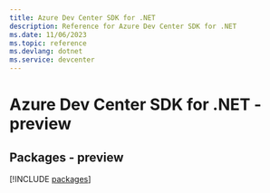 ```yaml
---
title: Azure Dev Center SDK for .NET
description: Reference for Azure Dev Center SDK for .NET
ms.date: 11/06/2023
ms.topic: reference
ms.devlang: dotnet
ms.service: devcenter
---
```

# Azure Dev Center SDK for .NET - preview
## Packages - preview
[!INCLUDE [packages](dev-center-index.md)]